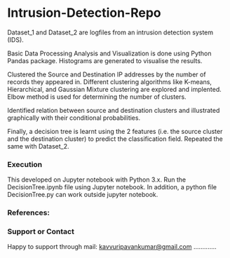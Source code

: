 # Intrusion-Detection-Repo
Dataset_1 and Dataset_2 are logfiles from an intrusion detection system (IDS).

Basic Data Processing Analysis and Visualization is done using Python Pandas package. Histograms are generated to visualise the results.

Clustered the Source and Destination IP addresses by the number of records they appeared in. Different clustering algorithms like K-means, Hierarchical, and Gaussian Mixture clustering are explored and implented. Elbow method is used for determining the number of clusters.

Identified relation between source and destination clusters and illustrated graphically with their conditional probabilities.

Finally, a decision tree is learnt using the 2 features (i.e. the source cluster and the destination cluster) to predict the classification field. Repeated the same with Dataset_2.

### Execution
This developed on Jupyter notebook with Python 3.x. Run the DecisionTree.ipynb file using Jupyter notebook. In addition, a python file DecisionTree.py can work outside jupyter notebook. 

### References: 


### Support or Contact
Happy to support through mail: kavvuripavankumar@gmail.com .............
